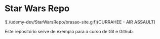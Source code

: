 # Star Wars Repo

![./udemy-dev/StarWarsRepo/brasao-site.gif](CURRAHEE - AIR ASSAULT)

Este repositório serve de exemplo para o curso de Git e Github.
